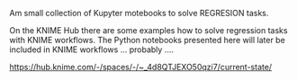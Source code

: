 Am small collection of Kupyter motebooks to solve REGRESION tasks.

On the KNIME Hub there are some examples how to solve regression tasks with KNIME workflows. The Python notebooks presented here will later be included in KNIME workflows ... probably ....



https://hub.knime.com/-/spaces/-/~_4d8QTJEXO50qzi7/current-state/
